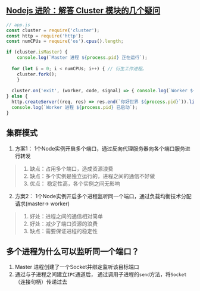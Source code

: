 ## [Nodejs 进阶：解答 Cluster 模块的几个疑问](https://www.imooc.com/article/301846)
```js
// app.js
const cluster = require('cluster');
const http = require('http');
const numCPUs = require('os').cpus().length;

if (cluster.isMaster) {
	console.log(`Master 进程 ${process.pid} 正在运行`);
	
  for (let i = 0; i < numCPUs; i++) { // 衍生工作进程。
    cluster.fork();
	}
	
  cluster.on('exit', (worker, code, signal) => { console.log(`Worker ${worker.process.pid} 已退出`) });
} else {
  http.createServer((req, res) => res.end(`你好世界 ${process.pid}`)).listen(8000);
  console.log(`Worker 进程 ${process.pid} 已启动`);
}
```
## 集群模式
1. 方案1： 1个Node实例开启多个端口，通过反向代理服务器向各个端口服务进行转发
> 1. 缺点：占用多个端口，造成资源浪费
> 2. 缺点：多个实例是独立运行的，进程之间的通信不好做
> 3. 优点： 稳定性高，各个实例之间无影响
2. 方案2： 1个Node实例开启多个进程监听同一个端口，通过负载均衡技术分配请求(master-> worker)
> 1. 好处：进程之间的通信相对简单
> 2. 好处：减少了端口资源的浪费
> 3. 缺点：需要保证进程的稳定性

## 多个进程为什么可以监听同一个端口？
1. Master 进程创建了一个Socket并绑定监听该目标端口
2. 通过与子进程之间建立`IPC`通道后， 通过调用子进程的`send`方法，将`Socket`（连接句柄）传递过去
